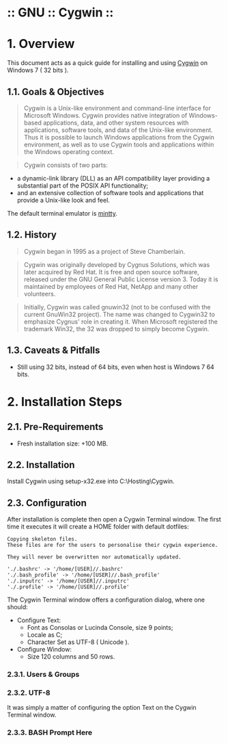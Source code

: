 :: GNU :: Cygwin ::
===================

# 1. Overview

This document acts as a quick guide for installing and using [Cygwin](https://www.cygwin.com/) on Windows 7 ( 32 bits ).

## 1.1. Goals & Objectives

> Cygwin is a Unix-like environment and command-line interface for Microsoft Windows. Cygwin provides native integration of Windows-based applications, data, and other system resources with applications, software tools, and data of the Unix-like environment. Thus it is possible to launch Windows applications from the Cygwin environment, as well as to use Cygwin tools and applications within the Windows operating context.

> Cygwin consists of two parts:
- a dynamic-link library (DLL) as an API compatibility layer providing a substantial part of the POSIX API functionality;
- and an extensive collection of software tools and applications that provide a Unix-like look and feel.

The default terminal emulator is [mintty](https://code.google.com/p/mintty/).

## 1.2. History

> Cygwin began in 1995 as a project of Steve Chamberlain.

> Cygwin was originally developed by Cygnus Solutions, which was later acquired by Red Hat. It is free and open source software, released under the GNU General Public License version 3. Today it is maintained by employees of Red Hat, NetApp and many other volunteers.

> Initially, Cygwin was called gnuwin32 (not to be confused with the current GnuWin32 project). The name was changed to Cygwin32 to emphasize Cygnus' role in creating it. When Microsoft registered the trademark Win32, the 32 was dropped to simply become Cygwin.

## 1.3. Caveats & Pitfalls

- Still using 32 bits, instead of 64 bits, even when host is Windows 7 64 bits.

# 2. Installation Steps

## 2.1. Pre-Requirements

- Fresh installation size: +100 MB.

## 2.2. Installation

Install Cygwin using setup-x32.exe into C:\Hosting\Cygwin\.

## 2.3. Configuration

After installation is complete then open a Cygwin Terminal window. The first time it executes it will create a HOME folder with default dotfiles:

```
Copying skeleton files.
These files are for the users to personalise their cygwin experience.

They will never be overwritten nor automatically updated.

'./.bashrc' -> '/home/[USER]//.bashrc'
'./.bash_profile' -> '/home/[USER]//.bash_profile'
'./.inputrc' -> '/home/[USER]//.inputrc'
'./.profile' -> '/home/[USER]//.profile'
```

The Cygwin Terminal window offers a configuration dialog, where one should:

- Configure Text:
  - Font as Consolas or Lucinda Console, size 9 points;
  - Locale as C;
  - Character Set as UTF-8 ( Unicode ).
- Configure Window:
  - Size 120 columns and 50 rows.

### 2.3.1. Users & Groups

### 2.3.2. UTF-8

It was simply a matter of configuring the option Text on the Cygwin Terminal window.

### 2.3.3. BASH Prompt Here
